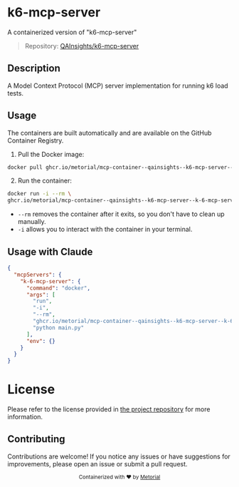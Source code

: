 
# k6-mcp-server

A containerized version of "k6-mcp-server"

> Repository: [QAInsights/k6-mcp-server](https://github.com/QAInsights/k6-mcp-server)

## Description

A Model Context Protocol (MCP) server implementation for running k6 load tests.


## Usage

The containers are built automatically and are available on the GitHub Container Registry.

1. Pull the Docker image:

```bash
docker pull ghcr.io/metorial/mcp-container--qainsights--k6-mcp-server--k-6-mcp-server
```

2. Run the container:

```bash
docker run -i --rm \ 
ghcr.io/metorial/mcp-container--qainsights--k6-mcp-server--k-6-mcp-server  "python main.py"
```

- `--rm` removes the container after it exits, so you don't have to clean up manually.
- `-i` allows you to interact with the container in your terminal.




## Usage with Claude

```json
{
  "mcpServers": {
    "k-6-mcp-server": {
      "command": "docker",
      "args": [
        "run",
        "-i",
        "--rm",
        "ghcr.io/metorial/mcp-container--qainsights--k6-mcp-server--k-6-mcp-server",
        "python main.py"
      ],
      "env": {}
    }
  }
}
```

# License

Please refer to the license provided in [the project repository](https://github.com/QAInsights/k6-mcp-server) for more information.

## Contributing

Contributions are welcome! If you notice any issues or have suggestions for improvements, please open an issue or submit a pull request.

<div align="center">
  <sub>Containerized with ❤️ by <a href="https://metorial.com">Metorial</a></sub>
</div>
  